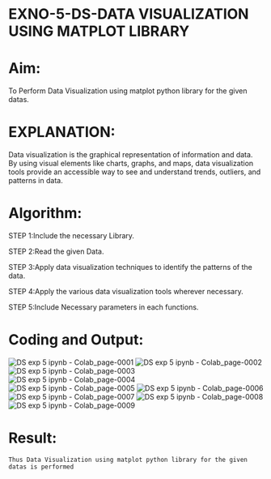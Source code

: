 # EXNO-5-DS-DATA VISUALIZATION USING MATPLOT LIBRARY

# Aim:
  To Perform Data Visualization using matplot python library for the given datas.

# EXPLANATION:
Data visualization is the graphical representation of information and data. By using visual elements like charts, graphs, and maps, data visualization tools provide an accessible way to see and understand trends, outliers, and patterns in data.

# Algorithm:
STEP 1:Include the necessary Library.

STEP 2:Read the given Data.

STEP 3:Apply data visualization techniques to identify the patterns of the data.

STEP 4:Apply the various data visualization tools wherever necessary.

STEP 5:Include Necessary parameters in each functions.

# Coding and Output:
![DS exp 5 ipynb - Colab_page-0001](https://github.com/user-attachments/assets/79f8d041-009e-4811-b5b9-cf7e087bce64)
![DS exp 5 ipynb - Colab_page-0002](https://github.com/user-attachments/assets/f8c63884-af4d-43c5-8b80-403a6c8f5513)
![DS exp 5 ipynb - Colab_page-0003](https://github.com/user-attachments/assets/80153ae4-c27e-4513-b8c2-4706f130f4aa)
![DS exp 5 ipynb - Colab_page-0004](https://github.com/user-attachments/assets/564710fd-c228-478d-b432-80fdbf68e0be)
![DS exp 5 ipynb - Colab_page-0005](https://github.com/user-attachments/assets/cdf3663f-9793-4d6a-a983-4b8853f2ac20)
![DS exp 5 ipynb - Colab_page-0006](https://github.com/user-attachments/assets/129b7977-49f5-4d8c-bb19-fa52ccd4eecc)
![DS exp 5 ipynb - Colab_page-0007](https://github.com/user-attachments/assets/17f0cbcf-769a-4701-86e5-d83b9b6d72e2)
![DS exp 5 ipynb - Colab_page-0008](https://github.com/user-attachments/assets/74dce866-65f1-443a-bb7d-754d902f56ae)
![DS exp 5 ipynb - Colab_page-0009](https://github.com/user-attachments/assets/421b31c7-5be7-497e-91aa-4adef7ac98a6)

# Result:
    Thus Data Visualization using matplot python library for the given datas is performed
 
